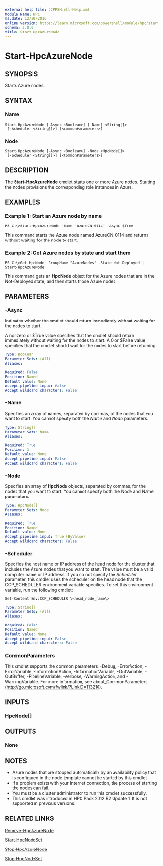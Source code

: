 ```yaml
---
external help file: CCPPSH.dll-Help.xml
Module Name: HPC
ms.date: 12/20/2016
online version: https://learn.microsoft.com/powershell/module/hpc/start-hpcazurenode?view=windowsserver2012r2-ps&wt.mc_id=ps-gethelp
schema: 2.0.0
title: Start-HpcAzureNode
---
```


# Start-HpcAzureNode

## SYNOPSIS
Starts Azure nodes.

## SYNTAX

### Name
```
Start-HpcAzureNode [-Async <Boolean>] [-Name] <String[]>
 [-Scheduler <String[]>] [<CommonParameters>]
```

### Node
```
Start-HpcAzureNode [-Async <Boolean>] -Node <HpcNode[]>
 [-Scheduler <String[]>] [<CommonParameters>]
```

## DESCRIPTION
The **Start-HpcAzureNode** cmdlet starts one or more Azure nodes.
Starting the nodes provisions the corresponding role instances in Azure.

## EXAMPLES

### Example 1: Start an Azure node by name
```
PS C:\>Start-HpcAzureNode -Name "AzureCN-0114" -Async $True
```

This command starts the Azure node named AzureCN-0114 and returns without waiting for the node to start.

### Example 2: Get Azure nodes by state and start them
```
PS C:\>Get-HpcNode -GroupName "AzureNodes" -State Not-Deployed | Start-HpcAzureNode
```

This command gets an **HpcNode** object for the Azure nodes that are in the Not-Deployed state, and then starts those Azure nodes.

## PARAMETERS

### -Async
Indicates whether the cmdlet should return immediately without waiting for the nodes to start.

A nonzero or $True value specifies that the cmdlet should return immediately without waiting for the nodes to start.
A 0 or $False value specifies that the cmdlet should wait for the nodes to start before returning.

```yaml
Type: Boolean
Parameter Sets: (All)
Aliases:

Required: False
Position: Named
Default value: None
Accept pipeline input: False
Accept wildcard characters: False
```

### -Name
Specifies an array of names, separated by commas, of the nodes that you want to start.
You cannot specify both the *Name* and *Node* parameters.

```yaml
Type: String[]
Parameter Sets: Name
Aliases:

Required: True
Position: 1
Default value: None
Accept pipeline input: False
Accept wildcard characters: False
```

### -Node
Specifies an array of **HpcNode** objects, separated by commas, for the nodes that you want to start.
You cannot specify both the Node and Name parameters.

```yaml
Type: HpcNode[]
Parameter Sets: Node
Aliases:

Required: True
Position: Named
Default value: None
Accept pipeline input: True (ByValue)
Accept wildcard characters: False
```

### -Scheduler
Specifies the host name or IP address of the head node for the cluster that includes the Azure nodes that you want to start.
The value must be a valid computer name or IP address.
If you do not specify the *Scheduler* parameter, this cmdlet uses the scheduler on the head node that the CCP_SCHEDULER environment variable specifies.
To set this environment variable, run the following cmdlet:

`Set-Content Env:CCP_SCHEDULER \<head_node_name\>`

```yaml
Type: String[]
Parameter Sets: (All)
Aliases:

Required: False
Position: Named
Default value: None
Accept pipeline input: False
Accept wildcard characters: False
```

### CommonParameters
This cmdlet supports the common parameters: -Debug, -ErrorAction, -ErrorVariable, -InformationAction, -InformationVariable, -OutVariable, -OutBuffer, -PipelineVariable, -Verbose, -WarningAction, and -WarningVariable. For more information, see about_CommonParameters (http://go.microsoft.com/fwlink/?LinkID=113216).

## INPUTS

### HpcNode[]

## OUTPUTS

### None

## NOTES
* Azure nodes that are stopped automatically by an availability policy that is configured in the node template cannot be started by this cmdlet.
* If a problem exists with your Internet connection, the process of starting the nodes can fail.
* You must be a cluster administrator to run this cmdlet successfully.
* This cmdlet was introduced in HPC Pack 2012 R2 Update 1. It is not supported in previous versions.

## RELATED LINKS

[Remove-HpcAzureNode](/powershell/module/hpcpack2019/remove-hpcazurenode?view=hpc16-ps)

[Start-HpcNodeSet](./Start-HpcNodeSet.md)

[Stop-HpcAzureNode](./Stop-HpcAzureNode.md)

[Stop-HpcNodeSet](./Stop-HpcNodeSet.md)

